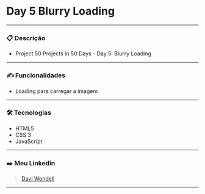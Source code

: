 # Day 5 Blurry Loading
<hr>

### 📋 Descrição
- Project 50 Projects in 50 Days - Day 5: Blurry Loading

<hr>

### ✍️ Funcionalidades
 - Loading para carregar a imagem

<hr>

### 🛠️ Tecnologias
- HTML5 
- CSS 3 
- JavaScript
 
<hr>

  ### ✒️ Meu Linkedin
 > <a href="https://www.linkedin.com/in/davi-wendell/">Davi Wendell</a> <br>

  
  <hr>



